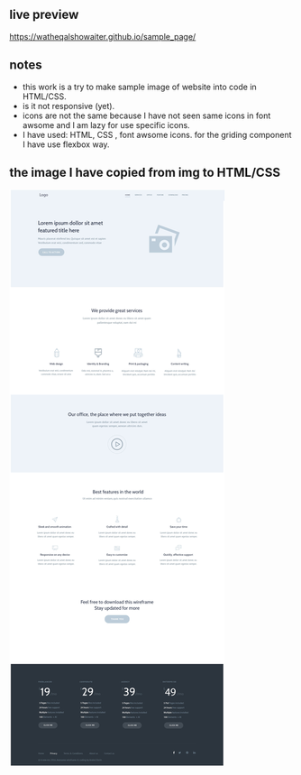 ## live preview
https://watheqalshowaiter.github.io/sample_page/

## notes

- this work is a try to make sample image of website into code in HTML/CSS.
- is it not responsive (yet).
- icons are not the same because I have not seen same icons in font awsome and I am lazy for use specific icons.
- I have used: HTML, CSS , font awsome icons. for the griding component I have use flexbox way.


## the image I have copied from img to HTML/CSS

![image I copied from img to HTML/CSS](https://github.com/WatheqAlshowaiter/sample_page/blob/master/like%20this%20photo.jpg)

